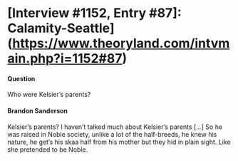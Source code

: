# [Interview #1152, Entry #87]: Calamity-Seattle](https://www.theoryland.com/intvmain.php?i=1152#87)

#### Question

Who were Kelsier’s parents?

#### Brandon Sanderson

Kelsier’s parents? I haven’t talked much about Kelsier’s parents [...] So he was raised in Noble society, unlike a lot of the half-breeds, he knew his nature, he get’s his skaa half from his mother but they hid in plain sight. Like she pretended to be Noble.

